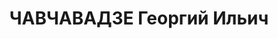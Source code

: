 ---
title: ЧАВЧАВАДЗЕ Георгий Ильич
description: "Звание: 13.05.1937 - сержант ГБ (Грузинская ССР). \n  пом. опер. 4 отдела\
  \ УГБ НКВД Грузинской ССР, уволен 15.11.1937. \n  репрессирован."
---